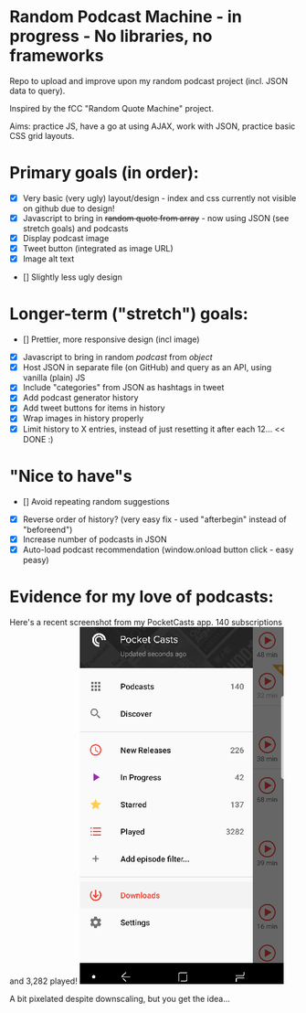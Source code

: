 # Random Podcast Machine - in progress - No libraries, no frameworks
Repo to upload and improve upon my random podcast project (incl. JSON data to query).

Inspired by the fCC "Random Quote Machine" project.

Aims: practice JS, have a go at using AJAX, work with JSON, practice basic CSS grid layouts.

# Primary goals (in order):
- [x] Very basic (very ugly) layout/design - index and css currently not visible on github due to design!
- [x] Javascript to bring in ~~random quote from array~~ - now using JSON (see stretch goals) and podcasts
- [x] Display podcast image
- [x] Tweet button (integrated as image URL)
- [x] Image alt text
- [] Slightly less ugly design

# Longer-term ("stretch") goals:
- [] Prettier, more responsive design (incl image)
- [x] Javascript to bring in random *podcast* from *object*
- [x] Host JSON in separate file (on GitHub) and query as an API, using vanilla (plain) JS
- [x] Include "categories" from JSON as hashtags in tweet
- [x] Add podcast generator history
- [x] Add tweet buttons for items in history
- [x] Wrap images in history properly
- [x] Limit history to X entries, instead of just resetting it after each 12... << DONE :)

# "Nice to have"s
- [] Avoid repeating random suggestions
- [x] Reverse order of history? (very easy fix - used "afterbegin" instead of "beforeend")
- [x] Increase number of podcasts in JSON
- [x] Auto-load podcast recommendation (window.onload button click - easy peasy)

# Evidence for my love of podcasts:
Here's a recent screenshot from my PocketCasts app. 140 subscriptions and 3,282 played!
![](PocketCastsScreenshot.png)

A bit pixelated despite downscaling, but you get the idea...